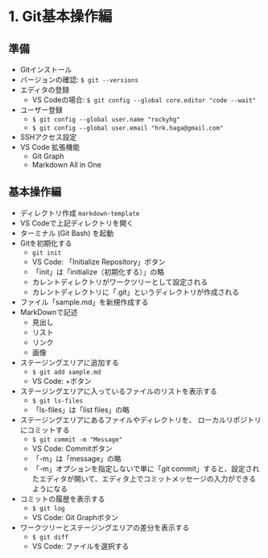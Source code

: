 # 1. Git基本操作編

## 準備
- Gitインストール
- バージョンの確認: `$ git --versions`
- エディタの登録
	- VS Codeの場合: `$ git config --global core.editor "code --wait"`
- ユーザー登録
	- `$ git config --global user.name "rockyhg"`
	- `$ git config --global user.email "hrk.haga@gmail.com"`
- SSHアクセス設定
- VS Code 拡張機能
	- Git Graph
	- Markdown All in One

## 基本操作編
- ディレクトリ作成 `markdown-template`
- VS Codeで上記ディレクトリを開く
- ターミナル (Git Bash) を起動
- Gitを初期化する
	- `git init`
	- VS Code: 「Initialize Repository」ボタン
	- 「init」は「initialize（初期化する）」の略
	- カレントディレクトリがワークツリーとして設定される
	- カレントディレクトリに「.git」というディレクトリが作成される
- ファイル「sample.md」を新規作成する
- MarkDownで記述
	- 見出し
	- リスト
	- リンク
	- 画像
- ステージングエリアに追加する
	- `$ git add sample.md`
	- VS Code: +ボタン
- ステージングエリアに入っているファイルのリストを表示する
	- `$ git ls-files`
	- 「ls-files」は「list files」の略
- ステージングエリアにあるファイルやディレクトリを、 ローカルリポジトリにコミットする
	- `$ git commit -m "Message"`
	- VS Code: Commitボタン
	- 「-m」は「message」の略
	- 「-m」オプションを指定しないで単に「git commit」すると、設定されたエディタが開いて、エディタ上でコミットメッセージの入力ができるようになる
- コミットの履歴を表示する
	- `$ git log`
	- VS Code: Git Graphボタン
- ワークツリーとステージングエリアの差分を表示する
	- `$ git diff`
	- VS Code: ファイルを選択する
